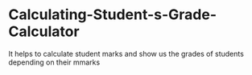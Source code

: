 # Calculating-Student-s-Grade-Calculator
It helps to calculate student marks and show us the grades of students depending on their mmarks
